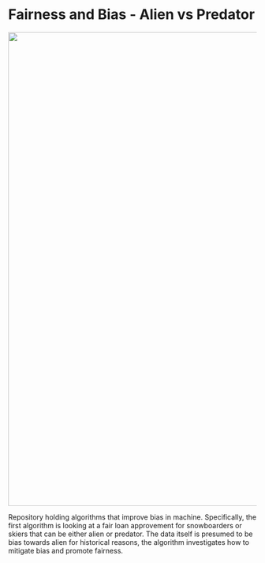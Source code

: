 # Fairness and Bias - Alien vs Predator

<img src="https://github.com/alinvdu/fairness-and-bias/assets/16021447/ad550c2b-a013-455a-83c7-e2ad1e198051" width="960px" />

Repository holding algorithms that improve bias in machine. Specifically, the first algorithm is looking at a fair loan approvement for snowboarders or skiers that can be either alien or predator. The data itself is presumed to be bias towards alien for historical reasons, the algorithm investigates how to mitigate bias and promote fairness.
